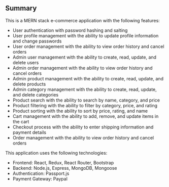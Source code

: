## Summary

This is a MERN stack e-commerce application with the following features:

- User authentication with password hashing and salting
- User profile management with the ability to update profile information and change passwords
- User order management with the ability to view order history and cancel orders
- Admin user management with the ability to create, read, update, and delete users
- Admin order management with the ability to view order history and cancel orders
- Admin product management with the ability to create, read, update, and delete products
- Admin category management with the ability to create, read, update, and delete categories
- Product search with the ability to search by name, category, and price
- Product filtering with the ability to filter by category, price, and rating
- Product sorting with the ability to sort by price, rating, and name
- Cart management with the ability to add, remove, and update items in the cart
- Checkout process with the ability to enter shipping information and payment details
- Order management with the ability to view order history and cancel orders

This application uses the following technologies:

- Frontend: React, Redux, React Router, Bootstrap
- Backend: Node.js, Express, MongoDB, Mongoose
- Authentication: Passport.js
- Payment Gateway: Paypal


